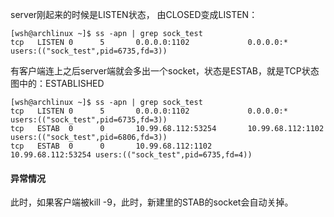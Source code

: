 server刚起来的时候是LISTEN状态， 由CLOSED变成LISTEN：
```
[wsh@archlinux ~]$ ss -apn | grep sock_test
tcp   LISTEN 0      5       0.0.0.0:1102             0.0.0.0:*     users:(("sock_test",pid=6735,fd=3))
```
有客户端连上之后server端就会多出一个socket，状态是ESTAB，就是TCP状态图中的：ESTABLISHED
```
[wsh@archlinux ~]$ ss -apn | grep sock_test
tcp   LISTEN 0      5       0.0.0.0:1102             0.0.0.0:*     users:(("sock_test",pid=6735,fd=3))
tcp   ESTAB  0      0       10.99.68.112:53254       10.99.68.112:1102  users:(("sock_test",pid=6806,fd=3))
tcp   ESTAB  0      0       10.99.68.112:1102        10.99.68.112:53254 users:(("sock_test",pid=6735,fd=4))
```

#### 异常情况
此时，如果客户端被kill -9，此时，新建里的STAB的socket会自动关掉。
